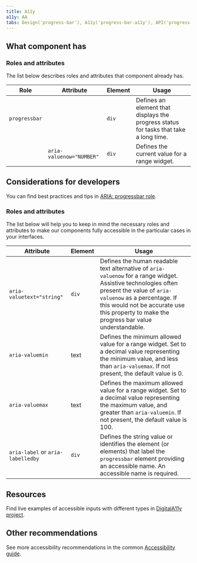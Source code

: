```yaml
---
title: A11y
a11y: AA
tabs: Design('progress-bar'), A11y('progress-bar-a11y'), API('progress-bar-api'), Example('progress-bar-code'), Changelog('progress-bar-changelog')
---
```


## What component has

### Roles and attributes

The list below describes roles and attributes that component already has.

| Role          | Attribute                | Element | Usage                                                                                 |
| ------------- | ------------------------ | ------- | ------------------------------------------------------------------------------------- |
| `progressbar` |                          | `div`   | Defines an element that displays the progress status for tasks that take a long time. |
|               | `aria-valuenow="NUMBER"` | `div`   | Defines the current value for a range widget.                                         |

## Considerations for developers

You can find best practices and tips in [ARIA: progressbar role](https://developer.mozilla.org/en-US/docs/Web/Accessibility/ARIA/Roles/progressbar_role).

### Roles and attributes

The list below will help you to keep in mind the necessary roles and attributes to make our components fully accessible in the particular cases in your interfaces.

| Attribute                         | Element | Usage                                                                                                                                                                                                                                                                |
| --------------------------------- | ------- | -------------------------------------------------------------------------------------------------------------------------------------------------------------------------------------------------------------------------------------------------------------------- |
| `aria-valuetext="string"`         | `div`   | Defines the human readable text alternative of `aria-valuenow` for a range widget. Assistive technologies often present the value of `aria-valuenow` as a percentage. If this would not be accurate use this property to make the progress bar value understandable. |
| `aria-valuemin`                   | text    | Defines the minimum allowed value for a range widget. Set to a decimal value representing the minimum value, and less than `aria-valuemax`. If not present, the default value is 0.                                                                                  |
| `aria-valuemax`                   | text    | Defines the maximum allowed value for a range widget. Set to a decimal value representing the maximum value, and greater than `aria-valuemin`. If not present, the default value is 100.                                                                             |
| `aria-label` or `aria-labelledby` | `div`   | Defines the string value or identifies the element (or elements) that label the `progressbar` element providing an accessible name. An accessible name is required.                                                                                                    |

## Resources

Find live examples of accessible inputs with different types in [DigitalA11y project](https://www.digitala11y.com/demos/accessibility-of-html-input-types-examples/).

## Other recommendations

See more accessibility recommendations in the common [Accessibility guide](/core-principles/a11y/a11y).
